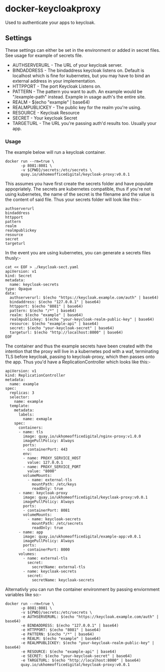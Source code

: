 # docker-keycloakproxy

Used to authenticate your apps to keycloak.

## Settings

These settings can either be set in the environment or added in secret files.  See usage for example of secrets file.

* AUTHSERVERURL - The URL of your keycloak server.
* BINDADDRESS - The bindaddress keycloak listens on.  Default is localhost which is fine for kubernetes, but you may have to bind an external address in your implementation.
* HTTPPORT -  The port Keycloak Listens on.
* PATTERN - The pattern you want to auth.  An example would be "/example-path" instead.  Example in usage auth's the entire site.
* REALM - $(echo "example" | base64)
* REALMPUBLICKEY - The public key for the realm you're using.
* RESOURCE - Keycloak Resource
* SECRET - Your keycloak Secret
* TARGETURL - The URL you're passing auth'd results too.  Usually your app.


### Usage

The example below will run a keycloak container.

```
docker run --rm=true \
       -p 8081:8081 \
       -v ${PWD}/secrets:/etc/secrets \
       quay.io/ukhomeofficedigital/keycloak-proxy:v0.0.1
```

This assumes you have first create the secrets folder and have populate appopriately.  The secrets are kubernetes compatible, thus if you're not using kubernetes, the name of the secret is the filename and the value is the content of said file.  Thus your secrets folder will look like this:-

```
authserverurl
bindaddress
httpport
pattern
realm
realmpublickey
resource
secret
targeturl
```

In the event you are using kubernetes, you can generate a secrets files thusly:-

```
cat << EOF > ./keycloak-sect.yaml
apiVersion: v1
kind: Secret
metadata:
  name: keycloak-secrets
type: Opaque
data:
  authserverurl: $(echo "https://keycloak.example.com/auth" | base64)
  bindaddress: $(echo "127.0.0.1" | base64)
  httpport: $(echo "8081" | base64)
  pattern: $(echo "/*" | base64)
  realm: $(echo "example" | base64)
  realmpublickey: $(echo "your-keycloak-realm-public-key" | base64)
  resource: $(echo "example-api" | base64)
  secret: $(echo "your-keycloak-secret" | base64)
  targeturl: $(echo "http://localhost:8000" | base64)
EOF
```
The container and thus the example secrets have been created with the intention that the proxy will live in a kubernetes pod with a waf, terminating TLS before keycloak, passing to keycloak-proxy, which then passes onto the app.  Thus you'd have a ReplicationController which looks like this:-

```
apiVersion: v1
kind: ReplicationController
metadata:
  name: example
spec:
  replicas: 3
  selector:
    name: example
  template:
    metadata:
      labels:
        name: exmaple
    spec:
      containers:
      - name: tls
        image: quay.io/ukhomeofficedigital/nginx-proxy:v1.0.0
        imagePullPolicy: Always
        ports:
        - containerPort: 443
        env:
        - name: PROXY_SERVICE_HOST
          value: 127.0.0.1
        - name: PROXY_SERVICE_PORT
          value: "8000"
        volumeMounts:
          - name: external-tls
            mountPath: /etc/keys
            readOnly: true
      - name: keycloak-proxy
        image: quay.io/ukhomeofficedigital/keycloak-proxy:v0.0.1
        imagePullPolicy: Always
        ports:
        - containerPort: 8081
        volumeMounts:
          - name: keycloak-secrets
            mountPath: /etc/secrets
            readOnly: true
      - name: app
        image: quay.io/ukhomeofficedigital/example-app:v0.0.1
        imagePullPolicy: Always
        ports:
        - containerPort: 8000
      volumes:
        - name: external-tls
          secret:
            secretName: external-tls
        - name: keycloak-secrets
          secret:
            secretName: keycloak-secrets
```
Alternativly you can run the container environment by passing enviornment variables like so:-

```
docker run --rm=true \
       -p 8081:8081 \
       -v ${PWD}/secrets:/etc/secrets \
       -e AUTHSERVERURL: $(echo "https://keycloak.example.com/auth" | base64)
       -e BINDADDRESS: $(echo "127.0.0.1" | base64)
       -e HTTPPORT: $(echo "8081" | base64)
       -e PATTERN: $(echo "/*" | base64)
       -e REALM: $(echo "example" | base64)
       -e REALMPUBLICKEY: $(echo "your-keycloak-realm-public-key" | base64)
       -e RESOURCE: $(echo "example-api" | base64)
       -e SECRET: $(echo "your-keycloak-secret" | base64)
       -e TARGETURL: $(echo "http://localhost:8000" | base64)
       quay.io/ukhomeofficedigital/keycloak-proxy:v0.0.1
```

